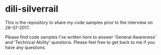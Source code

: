# dili-silverrail
This is the repository to share my code samples prior to the interview on 28-07-2017.

Please find code samples I've written here to answer 'General Awareness' and 'Technical Ability' questions.
Please feel free to get back to me if you have any questions.
